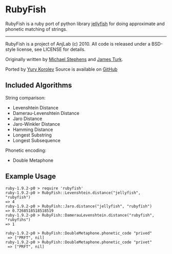 RubyFish
=========

RubyFish is a ruby port of python library <a href = "http://github.com/sunlightlabs/jellyfish">jellyfish</a> for doing approximate and phonetic matching of strings.

-------------

RubyFish is a project of AnjLab (c) 2010.
All code is released under a BSD-style license, see LICENSE for details.

Originally written by <a href="mailto:mstephens@sunlightfoundation.com">Michael Stephens</a> and <a href="mailto:jturk@sunlightfoundation.com">James Turk</a>.

Ported by <a href="mailto:yury.korolev@gmail.com">Yury Korolev</a>
Source is available on <a href="http://github.com/anjlab/rubyfish">GitHub</a>

Included Algorithms
-------------------

String comparison:

  * Levenshtein Distance
  * Damerau-Levenshtein Distance
  * Jaro Distance
  * Jaro-Winkler Distance
  * Hamming Distance
  * Longest Substring
  * Longest Subsequence

Phonetic encoding:  
  
  * Double Metaphone

Example Usage
-------------

    ruby-1.9.2-p0 > require 'rubyfish'
    ruby-1.9.2-p0 > RubyFish::Levenshtein.distance("jellyfish", "rubyfish")
    => 4
    ruby-1.9.2-p0 > RubyFish::Jaro.distance("jellyfish", "rubyfish")
    => 0.7268518518518519
    ruby-1.9.2-p0 > RubyFish::DamerauLevenshtein.distance("rubyfish", "rubyfihs")
    => 1
    
    ruby-1.9.2-p0 > RubyFish::DoubleMetaphone.phonetic_code "prived"
     => ["PRFT", nil] 
    ruby-1.9.2-p0 > RubyFish::DoubleMetaphone.phonetic_code "privet"
     => ["PRFT", nil]
